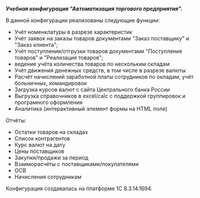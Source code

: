 ***Учебная конфигурация "Автоматизация торгового предприятия".***

В данной конфигурации реализованы следующие функции:
* Учёт номенклатуры в разрезе характеристик
* Учёт заявок на заказы товаров документами "Заказ поставщику" и "Заказ клиента";
* Учёт поступления/отгрузки товаров документами "Поступление товаров" и "Реализация товаров";
* ведение учёта количества товаров по нескольким складам
* Учёт движения денежных средств, в том числе в разрезе валюты
* Расчёт начислений заработной платы сотрудников по окладам, учёт больничных, командировок
* Загрузка курсов валют с сайта Центрального банка России
* Выгрузка справочников в excel/calc с поддержкой группировок и програмного оформления
* Аналитика (интерактивный элемент формы на HTML поле)

Отчёты:

* Остатки товаров на складах
* Список контрагентов
* Курс валют на дату
* Цены поставщиков
* Закупки/продажи за период
* Взаиморасчёты с поставщиками/покупателями
* ОСВ
* Начисления сотрудникам


Конфигурация создавалась на платформе 1C 8.3.14.1694.
